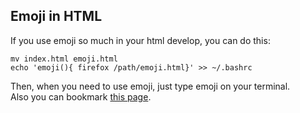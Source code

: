 

## Emoji in HTML

If you use emoji so much in your html develop, you can do this:<br />
```
mv index.html emoji.html
echo 'emoji(){ firefox /path/emoji.html}' >> ~/.bashrc
```
Then, when you need to use emoji, just type emoji on your terminal.<br />
Also you can bookmark [this page](https://arashph17.github.io/html_emoji/).
